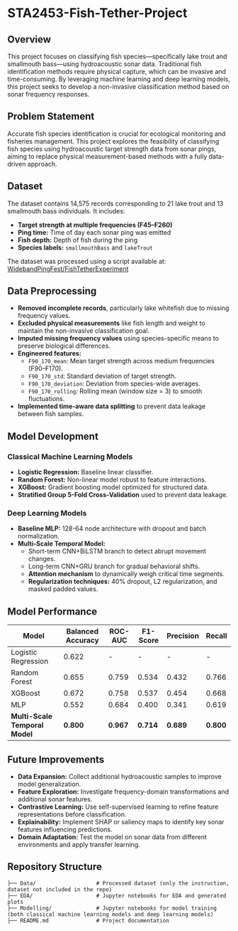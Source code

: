 # STA2453-Fish-Tether-Project

## Overview
This project focuses on classifying fish species—specifically lake trout and smallmouth bass—using hydroacoustic sonar data. Traditional fish identification methods require physical capture, which can be invasive and time-consuming. By leveraging machine learning and deep learning models, this project seeks to develop a non-invasive classification method based on sonar frequency responses.

## Problem Statement
Accurate fish species identification is crucial for ecological monitoring and fisheries management. This project explores the feasibility of classifying fish species using hydroacoustic target strength data from sonar pings, aiming to replace physical measurement-based methods with a fully data-driven approach.

## Dataset
The dataset contains 14,575 records corresponding to 21 lake trout and 13 smallmouth bass individuals. It includes:
- **Target strength at multiple frequencies (F45–F260)**
- **Ping time:** Time of day each sonar ping was emitted
- **Fish depth:** Depth of fish during the ping
- **Species labels:** `smallmouthBass` and `lakeTrout`

The dataset was processed using a script available at: [WidebandPingFest/FishTetherExperiment](https://github.com/WidebandPingFest/FishTetherExperiment/tree/main/ProcessedData)

## Data Preprocessing
- **Removed incomplete records**, particularly lake whitefish due to missing frequency values.
- **Excluded physical measurements** like fish length and weight to maintain the non-invasive classification goal.
- **Imputed missing frequency values** using species-specific means to preserve biological differences.
- **Engineered features:**
  - `F90_170_mean`: Mean target strength across medium frequencies (F90–F170).
  - `F90_170_std`: Standard deviation of target strength.
  - `F90_170_deviation`: Deviation from species-wide averages.
  - `F90_170_rolling`: Rolling mean (window size = 3) to smooth fluctuations.
- **Implemented time-aware data splitting** to prevent data leakage between fish samples.

## Model Development

### Classical Machine Learning Models
- **Logistic Regression:** Baseline linear classifier.
- **Random Forest:** Non-linear model robust to feature interactions.
- **XGBoost:** Gradient boosting model optimized for structured data.
- **Stratified Group 5-Fold Cross-Validation** used to prevent data leakage.

### Deep Learning Models
- **Baseline MLP:** 128-64 node architecture with dropout and batch normalization.
- **Multi-Scale Temporal Model:**
  - Short-term CNN+BiLSTM branch to detect abrupt movement changes.
  - Long-term CNN+GRU branch for gradual behavioral shifts.
  - **Attention mechanism** to dynamically weigh critical time segments.
  - **Regularization techniques:** 40% dropout, L2 regularization, and masked padded values.

## Model Performance
| Model | Balanced Accuracy | ROC-AUC | F1-Score | Precision | Recall |
|--------|----------------|--------|---------|----------|--------|
| Logistic Regression | 0.622 | - | - | - | - |
| Random Forest | 0.655 | 0.759 | 0.534 | 0.432 | 0.766 |
| XGBoost | 0.672 | 0.758 | 0.537 | 0.454 | 0.668 |
| MLP | 0.552 | 0.684 | 0.400 | 0.341 | 0.619 |
| **Multi-Scale Temporal Model** | **0.800** | **0.967** | **0.714** | **0.689** | **0.800** |

## Future Improvements
- **Data Expansion:** Collect additional hydroacoustic samples to improve model generalization.
- **Feature Exploration:** Investigate frequency-domain transformations and additional sonar features.
- **Contrastive Learning:** Use self-supervised learning to refine feature representations before classification.
- **Explainability:** Implement SHAP or saliency maps to identify key sonar features influencing predictions.
- **Domain Adaptation:** Test the model on sonar data from different environments and apply transfer learning.

## Repository Structure
```
├── Data/                   # Processed dataset (only the instruction, dataset not included in the repo)
├── EDA/                    # Jupyter notebooks for EDA and generated plots
├── Modelling/              # Jupyter notebooks for model training (both classical machine learning models and deep learning models)
├── README.md               # Project documentation
